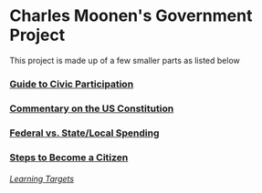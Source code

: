# Charles Moonen's Government Project
This project is made up of a few smaller parts as listed below
### [Guide to Civic Participation](gcp)
### [Commentary on the US Constitution](constitution.html)
### [Federal vs. State/Local Spending](budgets.png)
### [Steps to Become a Citizen](naturalization)
###### [Learning Targets](https://docs.google.com/spreadsheets/d/12xm5sCL3GwFP8RiO1GV6YRNmMoXdV0DWeTqp_3G9A5g/edit?usp=sharing)
